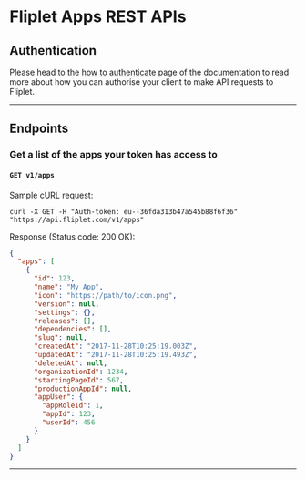 # Fliplet Apps REST APIs

## Authentication

Please head to the [how to authenticate](authenticate.md) page of the documentation to read more about how you can authorise your client to make API requests to Fliplet.

---

## Endpoints

### Get a list of the apps your token has access to

#### `GET v1/apps`

Sample cURL request:

```
curl -X GET -H "Auth-token: eu--36fda313b47a545b88f6f36" "https://api.fliplet.com/v1/apps"
```

Response  (Status code: 200 OK):

```json
{
  "apps": [
    {
      "id": 123,
      "name": "My App",
      "icon": "https://path/to/icon.png",
      "version": null,
      "settings": {},
      "releases": [],
      "dependencies": [],
      "slug": null,
      "createdAt": "2017-11-28T10:25:19.003Z",
      "updatedAt": "2017-11-28T10:25:19.493Z",
      "deletedAt": null,
      "organizationId": 1234,
      "startingPageId": 567,
      "productionAppId": null,
      "appUser": {
        "appRoleId": 1,
        "appId": 123,
        "userId": 456
      }
    }
  ]
}
```

---
